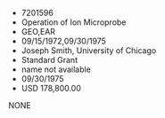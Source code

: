 * 7201596
* Operation of Ion Microprobe
* GEO,EAR
* 09/15/1972,09/30/1975
* Joseph Smith, University of Chicago
* Standard Grant
*   name not available
* 09/30/1975
* USD 178,800.00

NONE